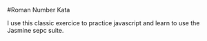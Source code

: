 #Roman Number Kata

I use this classic exercice to practice javascript and learn to use the Jasmine
sepc suite.
